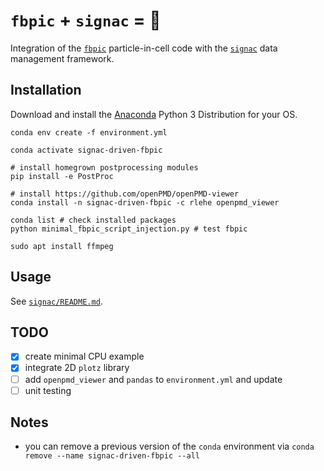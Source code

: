# `fbpic` + `signac` = 💓

Integration of the [`fbpic`](https://fbpic.github.io) particle-in-cell code with the [`signac`](https://signac.io) data management framework.

## Installation

Download and install the [Anaconda](https://www.anaconda.com) Python 3
Distribution for your OS.

```console
conda env create -f environment.yml

conda activate signac-driven-fbpic

# install homegrown postprocessing modules 
pip install -e PostProc

# install https://github.com/openPMD/openPMD-viewer
conda install -n signac-driven-fbpic -c rlehe openpmd_viewer

conda list # check installed packages
python minimal_fbpic_script_injection.py # test fbpic

sudo apt install ffmpeg
```

## Usage

See [`signac/README.md`](https://github.com/berceanu/signac-driven-fbpic/blob/master/signac/README.md).

## TODO

- [X] create minimal CPU example
- [X] integrate 2D `plotz` library
- [ ] add `openpmd_viewer` and `pandas` to `environment.yml` and update
- [ ] unit testing

## Notes

- you can remove a previous version of the `conda` environment via `conda remove --name signac-driven-fbpic --all`
